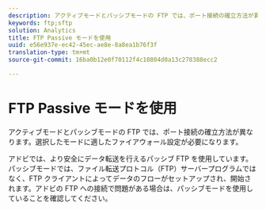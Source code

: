 ```yaml
---
description: アクティブモードとパッシブモードの FTP では、ポート接続の確立方法が異なります。選択したモードに適したファイアウォール設定が必要になります。
keywords: ftp;sftp
solution: Analytics
title: FTP Passive モードを使用
uuid: e56e937e-ec42-45ec-ae8e-8a8ea1b76f3f
translation-type: tm+mt
source-git-commit: 16ba0b12e0f70112f4c10804d0a13c278388ecc2

---
```



# FTP Passive モードを使用

アクティブモードとパッシブモードの FTP では、ポート接続の確立方法が異なります。選択したモードに適したファイアウォール設定が必要になります。

アドビでは、より安全にデータ転送を行えるパッシブ FTP を使用しています。パッシブモードでは、ファイル転送プロトコル（FTP）サーバープログラムではなく、FTP クライアントによってデータのフローがセットアップされ、開始されます。アドビの FTP への接続で問題がある場合は、パッシブモードを使用していることを確認してください。
